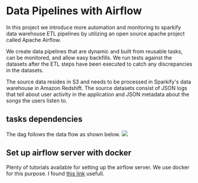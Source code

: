 # Data Pipelines with Airflow
In this project we introduce more automation and monitoring to sparkify data warehouse ETL pipelines by utilizing an open source apache project called Apache Airflow.

We create data pipelines that are dynamic and built from reusable tasks, can be monitored, and allow easy backfills. We run tests against the datasets after the ETL steps have been executed to catch any discrepancies in the datasets.

The source data resides in S3 and needs to be processed in Sparkify's data warehouse in Amazon Redshift. The source datasets consist of JSON logs that tell about user activity in the application and JSON metadata about the songs the users listen to.

## tasks dependencies
The dag follows the data flow as shown below.
![](https://github.com/bayatim/udacityDataEngineeringProjects/blob/main/tasks_dependencies.png)

## Set up airflow server with docker
Plenty of tutorials available for setting up the airflow server. We use docker for this purpose. I found [this link](https://github.com/puckel/docker-airflow) usefull.